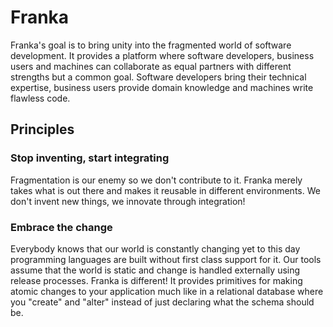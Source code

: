 # Franka

Franka's goal is to bring unity into the fragmented world of software development. It provides a platform where software developers, business users and machines can collaborate as equal partners with different strengths but a common goal. Software developers bring their technical expertise, business users provide domain knowledge and machines write flawless code.

## Principles

### Stop inventing, start integrating

Fragmentation is our enemy so we don't contribute to it. Franka merely takes what is out there and makes it reusable in different environments. We don't invent new things, we innovate through integration!

### Embrace the change

Everybody knows that our world is constantly changing yet to this day programming languages are built without first class support for it. Our tools assume that the world is static and change is handled externally using release processes. Franka is different! It provides primitives for making atomic changes to your application much like in a relational database where you "create" and "alter" instead of just declaring what the schema should be.



